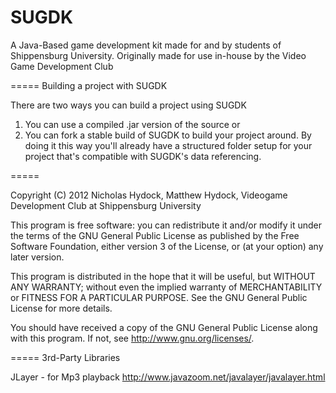 SUGDK
=====

A Java-Based game development kit made for and by students of Shippensburg University.
Originally made for use in-house by the Video Game Development Club

=====
Building a project with SUGDK

There are two ways you can build a project using SUGDK
1) You can use a compiled .jar version of the source or
2) You can fork a stable build of SUGDK to build your project around.  By doing it this way you'll already have a structured folder setup for your project that's compatible with SUGDK's data referencing.

=====

Copyright (C) 2012 Nicholas Hydock, Matthew Hydock, Videogame Development Club at Shippensburg University

This program is free software: you can redistribute it and/or modify it under the terms of the GNU General Public License as published by the Free Software Foundation, either version 3 of the License, or (at your option) any later version.

This program is distributed in the hope that it will be useful, but WITHOUT ANY WARRANTY; without even the implied warranty of MERCHANTABILITY or FITNESS FOR A PARTICULAR PURPOSE. See the GNU General Public License for more details.

You should have received a copy of the GNU General Public License along with this program. If not, see http://www.gnu.org/licenses/.

=====
3rd-Party Libraries

JLayer - for Mp3 playback
http://www.javazoom.net/javalayer/javalayer.html
